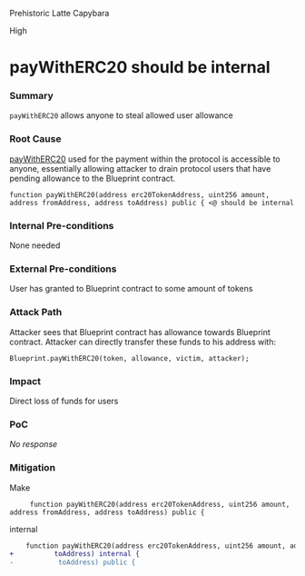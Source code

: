 Prehistoric Latte Capybara

High

# payWithERC20 should be internal

### Summary

`payWithERC20` allows anyone to steal allowed user allowance

### Root Cause

[payWithERC20](https://github.com/sherlock-audit/2025-03-crestal-network/blob/main/crestal-omni-contracts/src/Payment.sol#L25-L26) used for the payment within the protocol is accessible to anyone, essentially allowing attacker to drain protocol users that have pending allowance to the Blueprint contract.

```solidity
function payWithERC20(address erc20TokenAddress, uint256 amount, address fromAddress, address toAddress) public { <@ should be internal 
```

### Internal Pre-conditions

None needed

### External Pre-conditions

User has granted to Blueprint contract to some amount of tokens

### Attack Path

Attacker sees that Blueprint contract has allowance towards Blueprint contract.
Attacker can directly transfer these funds to his address with:

```solidity
Blueprint.payWithERC20(token, allowance, victim, attacker);
``` 

### Impact

Direct loss of funds for users

### PoC

_No response_

### Mitigation

Make
```solidity
     function payWithERC20(address erc20TokenAddress, uint256 amount, address fromAddress, address toAddress) public {
```
internal
```diff
    function payWithERC20(address erc20TokenAddress, uint256 amount, address fromAddress, address 
+          toAddress) internal {
-           toAddress) public {
```